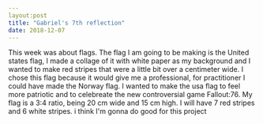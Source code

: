 ```yaml
---
layout:post
title: "Gabriel's 7th reflection"
date: 2018-12-07
--- 
```

This week was about flags. The flag I am going to be making is the United states flag, I made a collage of it with white paper as my background and I wanted to make red stripes that were a little bit over a centimeter wide. I chose this flag because it would give me a professional, for practitioner I could have made the Norway flag. I wanted to make the usa flag to feel more patriotic and to celebreate the new controversial game Fallout:76. My flag is a 3:4 ratio, being 20 cm wide and 15 cm high. I will have 7 red stripes and 6 white stripes. i think I'm gonna do good for this project
